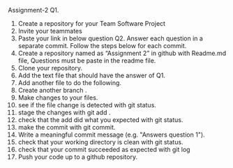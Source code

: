 Assignment-2
Q1.
1. Create a repository for your Team Software Project
2. Invite your teammates
3. Paste your link in below question
Q2.
Answer each question in a separate commit. Follow the steps below for each commit.
1. Create a repository named as “Assignment 2” in github with Readme.md file,
Questions must be paste in the readme file.
2. Clone your repository.
3. Add the text file that should have the answer of Q1.
4. Add another file to do the following.
5. Create another branch .
6. Make changes to your files.
7. see if the file change is detected with git status.
8. stage the changes with git add .
9. check that the add did what you expected with git status.
10. make the commit with git commit.
11. Write a meaningful commit message (e.g. "Answers question 1").
12. check that your working directory is clean with git status.
13. check that your commit succeeded as expected with git log
14. Push your code up to a github repository.
